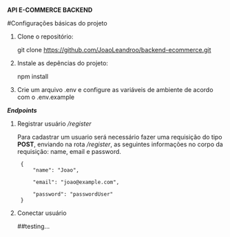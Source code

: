 **API E-COMMERCE BACKEND**

#Configurações básicas do projeto

1. Clone o repositório:
    
    git clone https://github.com/JoaoLeandroo/backend-ecommerce.git


2. Instale as depências do projeto:

    npm install


3. Crie um arquivo .env e configure as variáveis de ambiente de acordo com o .env.example


***Endpoints***

1. Registrar usuário */register*

    Para cadastrar um usuario será necessário fazer uma requisição do tipo **POST**, enviando na rota */register*, as seguintes informações no corpo da requisição: name, email e password.
    
        {
            "name": "Joao",

            "email": "joao@example.com",
        
            "password": "passwordUser"
        }


2. Conectar usuário

    ##testing...
    
    